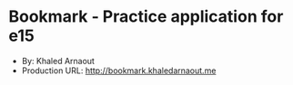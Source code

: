# Bookmark - Practice application for e15
+ By: Khaled Arnaout
+ Production URL: <http://bookmark.khaledarnaout.me>
